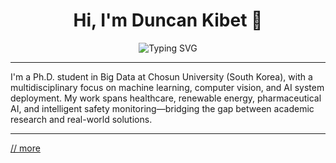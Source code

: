 <h1 align="center">Hi, I'm Duncan Kibet 👋</h1>

<p align="center">
  <img src="https://readme-typing-svg.herokuapp.com?font=Fira+Code&size=22&pause=1000&color=F7F7F7&center=true&vCenter=true&width=420&lines=PhD+Student+in+Big+Data;Computer+Vision+%7C+ML+%7C+LLMs;From+Research+to+Real-World+Impact" alt="Typing SVG" />
</p>

---
I'm a Ph.D. student in Big Data at Chosun University (South Korea), with a multidisciplinary focus on machine learning, computer vision, and AI system deployment. My work spans healthcare, renewable energy, pharmaceutical AI, and intelligent safety monitoring—bridging the gap between academic research and real-world solutions.

---

[// more](https://about-duncankibet.web.app)
